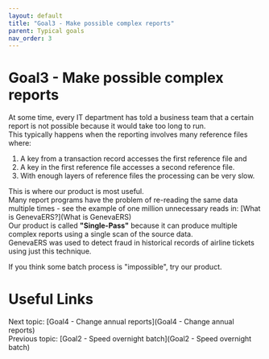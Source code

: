 ```yaml
---
layout: default
title: "Goal3 - Make possible complex reports"
parent: Typical goals
nav_order: 3
---
```


# Goal3 - Make possible complex reports

At some time, every IT department has told a business team that a certain report is not possible because it would take too long to run.  
This typically happens when the reporting involves many reference files where:
1.  A key from a transaction record accesses the first reference file and
1.  A key in the first reference file accesses a second reference file.
1.  With enough layers of reference files the processing can be very slow.  
  
This is where our product is most useful.  
Many report programs have the problem of re-reading the same data multiple times - see the example of one million unnecessary reads in:  [What is GenevaERS?](What is GenevaERS)  
Our product is called **"Single-Pass"** because it can produce multiple complex reports using a single scan of the source data.  
GenevaERS was used to detect fraud in historical records of airline tickets using just this technique.  
  
If you think some batch process is "impossible", try our product.


# Useful Links
Next topic: [Goal4 - Change annual reports](Goal4 - Change annual reports)  
Previous topic: [Goal2 - Speed overnight batch](Goal2 - Speed overnight batch)  


